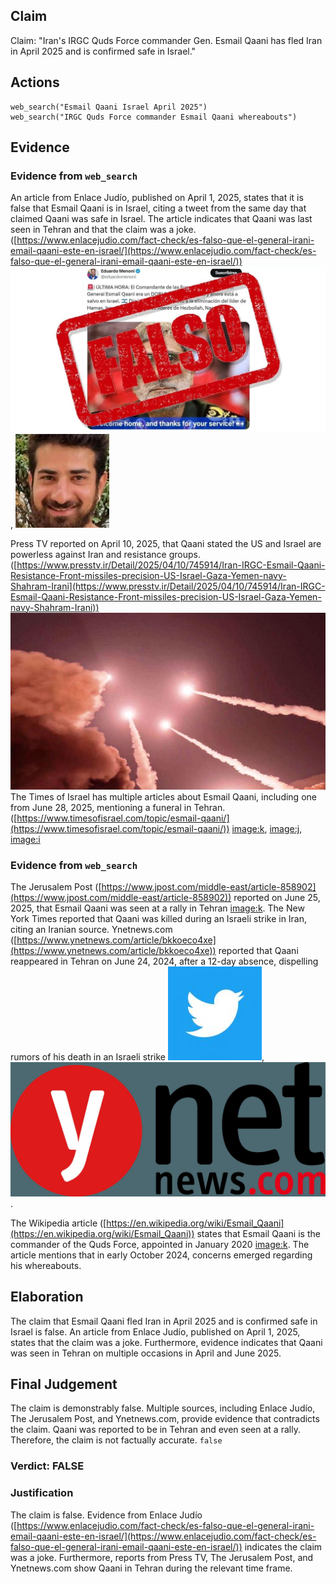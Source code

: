 ## Claim
Claim: "Iran's IRGC Quds Force commander Gen. Esmail Qaani has fled Iran in April 2025 and is confirmed safe in Israel."

## Actions
```
web_search("Esmail Qaani Israel April 2025")
web_search("IRGC Quds Force commander Esmail Qaani whereabouts")
```

## Evidence
### Evidence from `web_search`
An article from Enlace Judío, published on April 1, 2025, states that it is false that Esmail Qaani is in Israel, citing a tweet from the same day that claimed Qaani was safe in Israel. The article indicates that Qaani was last seen in Tehran and that the claim was a joke. ([https://www.enlacejudio.com/fact-check/es-falso-que-el-general-irani-email-qaani-este-en-israel/](https://www.enlacejudio.com/fact-check/es-falso-que-el-general-irani-email-qaani-este-en-israel/)) ![image 11631](media/2025-08-31_10-44-1756637076-680473.jpg), ![image 11634](media/2025-08-31_10-44-1756637080-149044.jpg)

Press TV reported on April 10, 2025, that Qaani stated the US and Israel are powerless against Iran and resistance groups. ([https://www.presstv.ir/Detail/2025/04/10/745914/Iran-IRGC-Esmail-Qaani-Resistance-Front-missiles-precision-US-Israel-Gaza-Yemen-navy-Shahram-Irani](https://www.presstv.ir/Detail/2025/04/10/745914/Iran-IRGC-Esmail-Qaani-Resistance-Front-missiles-precision-US-Israel-Gaza-Yemen-navy-Shahram-Irani)) ![image 11640](media/2025-08-31_10-44-1756637096-710869.jpg) The Times of Israel has multiple articles about Esmail Qaani, including one from June 28, 2025, mentioning a funeral in Tehran. ([https://www.timesofisrael.com/topic/esmail-qaani/](https://www.timesofisrael.com/topic/esmail-qaani/)) <image:k>, <image:j>, <image:i>


### Evidence from `web_search`
The Jerusalem Post ([https://www.jpost.com/middle-east/article-858902](https://www.jpost.com/middle-east/article-858902)) reported on June 25, 2025, that Esmail Qaani was seen at a rally in Tehran <image:k>. The New York Times reported that Qaani was killed during an Israeli strike in Iran, citing an Iranian source. Ynetnews.com ([https://www.ynetnews.com/article/bkkoeco4xe](https://www.ynetnews.com/article/bkkoeco4xe)) reported that Qaani reappeared in Tehran on June 24, 2024, after a 12-day absence, dispelling rumors of his death in an Israeli strike ![image 11648](media/2025-08-31_10-45-1756637140-734138.jpg), ![image 11645](media/2025-08-31_10-45-1756637125-165767.jpg).

The Wikipedia article ([https://en.wikipedia.org/wiki/Esmail_Qaani](https://en.wikipedia.org/wiki/Esmail_Qaani)) states that Esmail Qaani is the commander of the Quds Force, appointed in January 2020 <image:k>. The article mentions that in early October 2024, concerns emerged regarding his whereabouts.


## Elaboration
The claim that Esmail Qaani fled Iran in April 2025 and is confirmed safe in Israel is false. An article from Enlace Judío, published on April 1, 2025, states that the claim was a joke. Furthermore, evidence indicates that Qaani was seen in Tehran on multiple occasions in April and June 2025.


## Final Judgement
The claim is demonstrably false. Multiple sources, including Enlace Judío, The Jerusalem Post, and Ynetnews.com, provide evidence that contradicts the claim. Qaani was reported to be in Tehran and even seen at a rally. Therefore, the claim is not factually accurate. `false`

### Verdict: FALSE

### Justification
The claim is false. Evidence from Enlace Judío ([https://www.enlacejudio.com/fact-check/es-falso-que-el-general-irani-email-qaani-este-en-israel/](https://www.enlacejudio.com/fact-check/es-falso-que-el-general-irani-email-qaani-este-en-israel/)) indicates the claim was a joke. Furthermore, reports from Press TV, The Jerusalem Post, and Ynetnews.com show Qaani in Tehran during the relevant time frame.
